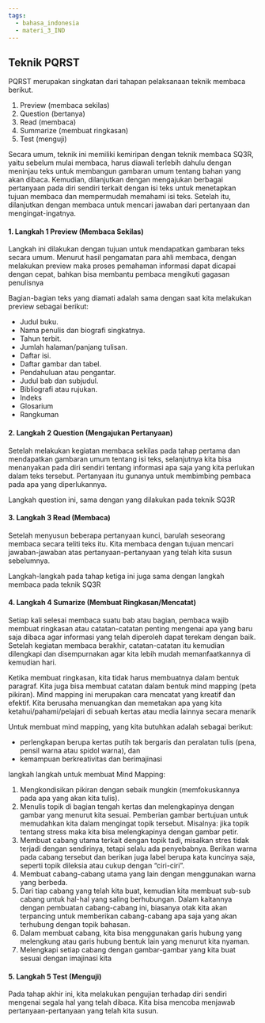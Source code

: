 ```yaml
---
tags:
  - bahasa_indonesia
  - materi_3_IND
---
```

## Teknik PQRST

PQRST merupakan singkatan dari tahapan pelaksanaan teknik membaca berikut.
1. Preview (membaca sekilas)
2. Question (bertanya)
3. Read (membaca)
4. Summarize (membuat ringkasan)
5. Test (menguji) 

Secara umum, teknik ini memiliki kemiripan dengan teknik membaca SQ3R, yaitu sebelum mulai membaca, harus diawali terlebih dahulu dengan meninjau teks untuk membangun gambaran umum tentang bahan yang akan dibaca. Kemudian, dilanjutkan dengan mengajukan berbagai pertanyaan pada diri sendiri terkait dengan isi teks untuk menetapkan tujuan membaca dan mempermudah memahami isi teks. Setelah itu, dilanjutkan dengan membaca untuk mencari jawaban dari pertanyaan dan mengingat-ingatnya.

#### 1. Langkah 1 Preview (Membaca Sekilas)

Langkah ini dilakukan dengan tujuan untuk mendapatkan gambaran teks secara umum. Menurut hasil pengamatan para ahli membaca, dengan melakukan preview maka proses pemahaman informasi dapat dicapai dengan cepat, bahkan bisa membantu pembaca mengikuti gagasan penulisnya

Bagian-bagian teks yang diamati adalah sama dengan saat kita melakukan preview sebagai berikut:

- Judul buku.
- Nama penulis dan biografi singkatnya.
- Tahun terbit.
- Jumlah halaman/panjang tulisan.
- Daftar isi.
- Daftar gambar dan tabel.
- Pendahuluan atau pengantar.
- Judul bab dan subjudul.
- Bibliografi atau rujukan.
- Indeks
- Glosarium
- Rangkuman

#### 2. Langkah 2 Question (Mengajukan Pertanyaan)

Setelah melakukan kegiatan membaca sekilas pada tahap pertama dan mendapatkan gambaran umum tentang isi teks, selanjutnya kita bisa menanyakan pada diri sendiri tentang informasi apa saja yang kita perlukan dalam teks tersebut. Pertanyaan itu gunanya untuk membimbing pembaca pada apa yang diperlukannya. 

Langkah question ini, sama dengan yang dilakukan pada teknik SQ3R


#### 3. Langkah 3 Read (Membaca)

Setelah menyusun beberapa pertanyaan kunci, barulah seseorang membaca secara teliti teks itu. Kita membaca dengan tujuan mencari jawaban-jawaban atas pertanyaan-pertanyaan yang telah kita susun sebelumnya. 

Langkah-langkah pada tahap ketiga ini juga sama dengan langkah membaca pada teknik SQ3R

#### 4. Langkah 4 Sumarize (Membuat Ringkasan/Mencatat)

Setiap kali selesai membaca suatu bab atau bagian, pembaca wajib membuat ringkasan atau catatan-catatan penting mengenai apa yang baru saja dibaca agar informasi yang telah diperoleh dapat terekam dengan baik. Setelah kegiatan membaca berakhir, catatan-catatan itu kemudian dilengkapi dan disempurnakan agar kita lebih mudah memanfaatkannya di kemudian hari.

Ketika membuat ringkasan, kita tidak harus membuatnya dalam bentuk paragraf. Kita juga bisa membuat catatan dalam bentuk mind mapping (peta pikiran). Mind mapping ini merupakan cara mencatat yang kreatif dan efektif. Kita berusaha menuangkan dan memetakan apa yang kita ketahui/pahami/pelajari di sebuah kertas atau media lainnya secara menarik

Untuk membuat mind mapping, yang kita butuhkan adalah sebagai berikut:

- perlengkapan berupa kertas putih tak bergaris dan peralatan tulis (pena, pensil warna atau spidol warna), dan
- kemampuan berkreativitas dan berimajinasi


langkah langkah untuk membuat Mind Mapping:

1. Mengkondisikan pikiran dengan sebaik mungkin (memfokuskannya pada apa yang akan kita tulis).
2. Menulis topik di bagian tengah kertas dan melengkapinya dengan gambar yang menurut kita sesuai. Pemberian gambar bertujuan untuk memudahkan kita dalam mengingat topik tersebut. Misalnya: jika topik tentang stress maka kita bisa melengkapinya dengan gambar petir.
3. Membuat cabang utama terkait dengan topik tadi, misalkan stres tidak terjadi dengan sendirinya, tetapi selalu ada penyebabnya. Berikan warna pada cabang tersebut dan berikan juga label berupa kata kuncinya saja, seperti topik dileksia atau cukup dengan “ciri-ciri”.
4. Membuat cabang-cabang utama yang lain dengan menggunakan warna yang berbeda.
5. Dari tiap cabang yang telah kita buat, kemudian kita membuat sub-sub cabang untuk hal-hal yang saling berhubungan. Dalam kaitannya dengan pembuatan cabang-cabang ini, biasanya otak kita akan terpancing untuk memberikan cabang-cabang apa saja yang akan terhubung dengan topik bahasan.
6. Dalam membuat cabang, kita bisa menggunakan garis hubung yang melengkung atau garis hubung bentuk lain yang menurut kita nyaman.
7. Melengkapi setiap cabang dengan gambar-gambar yang kita buat sesuai dengan imajinasi kita


#### 5. Langkah 5 Test (Menguji)

Pada tahap akhir ini, kita melakukan pengujian terhadap diri sendiri mengenai segala hal yang telah dibaca. Kita bisa mencoba menjawab pertanyaan-pertanyaan yang telah kita susun. 